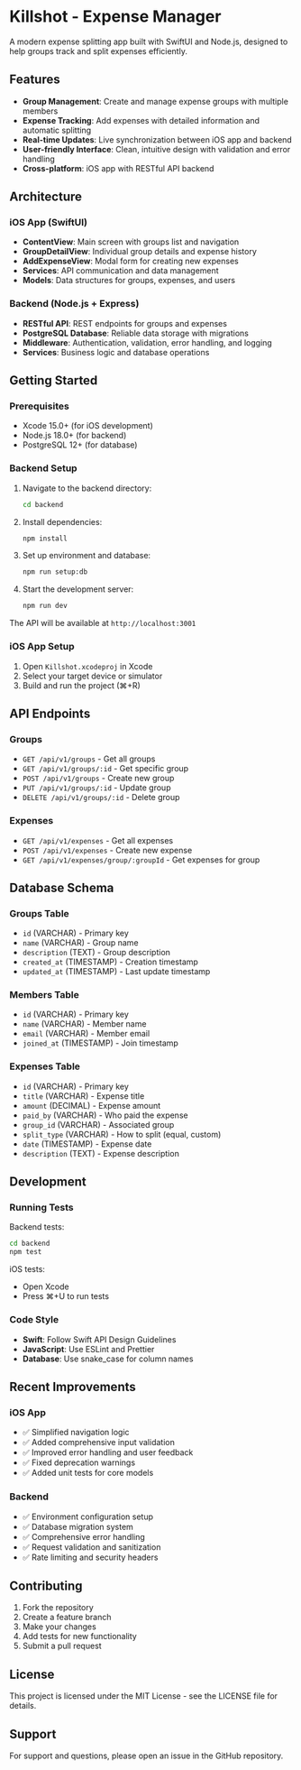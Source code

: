 # Killshot - Expense Manager

A modern expense splitting app built with SwiftUI and Node.js, designed to help groups track and split expenses efficiently.

## Features

- **Group Management**: Create and manage expense groups with multiple members
- **Expense Tracking**: Add expenses with detailed information and automatic splitting
- **Real-time Updates**: Live synchronization between iOS app and backend
- **User-friendly Interface**: Clean, intuitive design with validation and error handling
- **Cross-platform**: iOS app with RESTful API backend

## Architecture

### iOS App (SwiftUI)
- **ContentView**: Main screen with groups list and navigation
- **GroupDetailView**: Individual group details and expense history
- **AddExpenseView**: Modal form for creating new expenses
- **Services**: API communication and data management
- **Models**: Data structures for groups, expenses, and users

### Backend (Node.js + Express)
- **RESTful API**: REST endpoints for groups and expenses
- **PostgreSQL Database**: Reliable data storage with migrations
- **Middleware**: Authentication, validation, error handling, and logging
- **Services**: Business logic and database operations

## Getting Started

### Prerequisites

- Xcode 15.0+ (for iOS development)
- Node.js 18.0+ (for backend)
- PostgreSQL 12+ (for database)

### Backend Setup

1. Navigate to the backend directory:
   ```bash
   cd backend
   ```

2. Install dependencies:
   ```bash
   npm install
   ```

3. Set up environment and database:
   ```bash
   npm run setup:db
   ```

4. Start the development server:
   ```bash
   npm run dev
   ```

The API will be available at `http://localhost:3001`

### iOS App Setup

1. Open `Killshot.xcodeproj` in Xcode
2. Select your target device or simulator
3. Build and run the project (⌘+R)

## API Endpoints

### Groups
- `GET /api/v1/groups` - Get all groups
- `GET /api/v1/groups/:id` - Get specific group
- `POST /api/v1/groups` - Create new group
- `PUT /api/v1/groups/:id` - Update group
- `DELETE /api/v1/groups/:id` - Delete group

### Expenses
- `GET /api/v1/expenses` - Get all expenses
- `POST /api/v1/expenses` - Create new expense
- `GET /api/v1/expenses/group/:groupId` - Get expenses for group

## Database Schema

### Groups Table
- `id` (VARCHAR) - Primary key
- `name` (VARCHAR) - Group name
- `description` (TEXT) - Group description
- `created_at` (TIMESTAMP) - Creation timestamp
- `updated_at` (TIMESTAMP) - Last update timestamp

### Members Table
- `id` (VARCHAR) - Primary key
- `name` (VARCHAR) - Member name
- `email` (VARCHAR) - Member email
- `joined_at` (TIMESTAMP) - Join timestamp

### Expenses Table
- `id` (VARCHAR) - Primary key
- `title` (VARCHAR) - Expense title
- `amount` (DECIMAL) - Expense amount
- `paid_by` (VARCHAR) - Who paid the expense
- `group_id` (VARCHAR) - Associated group
- `split_type` (VARCHAR) - How to split (equal, custom)
- `date` (TIMESTAMP) - Expense date
- `description` (TEXT) - Expense description

## Development

### Running Tests

Backend tests:
```bash
cd backend
npm test
```

iOS tests:
- Open Xcode
- Press ⌘+U to run tests

### Code Style

- **Swift**: Follow Swift API Design Guidelines
- **JavaScript**: Use ESLint and Prettier
- **Database**: Use snake_case for column names

## Recent Improvements

### iOS App
- ✅ Simplified navigation logic
- ✅ Added comprehensive input validation
- ✅ Improved error handling and user feedback
- ✅ Fixed deprecation warnings
- ✅ Added unit tests for core models

### Backend
- ✅ Environment configuration setup
- ✅ Database migration system
- ✅ Comprehensive error handling
- ✅ Request validation and sanitization
- ✅ Rate limiting and security headers

## Contributing

1. Fork the repository
2. Create a feature branch
3. Make your changes
4. Add tests for new functionality
5. Submit a pull request

## License

This project is licensed under the MIT License - see the LICENSE file for details.

## Support

For support and questions, please open an issue in the GitHub repository.
